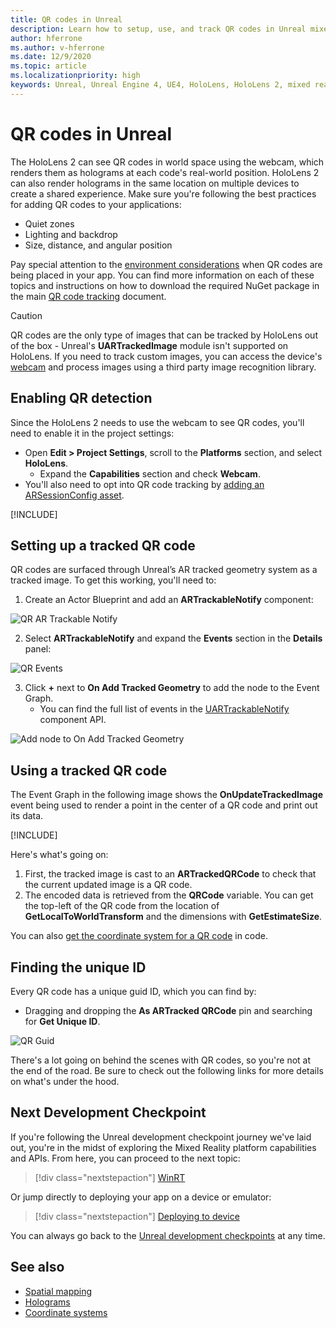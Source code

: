 ```yaml
---
title: QR codes in Unreal
description: Learn how to setup, use, and track QR codes in Unreal mixed reality applications.
author: hferrone
ms.author: v-hferrone
ms.date: 12/9/2020
ms.topic: article
ms.localizationpriority: high
keywords: Unreal, Unreal Engine 4, UE4, HoloLens, HoloLens 2, mixed reality, development, features, documentation, guides, holograms, qr codes, mixed reality headset, windows mixed reality headset, virtual reality headset
---
```


# QR codes in Unreal
<!-- Move to Overview topic -->
The HoloLens 2 can see QR codes in world space using the webcam, which renders them as holograms at each code's real-world position. HoloLens 2 can also render holograms in the same location on multiple devices to create a shared experience. Make sure you're following the best practices for adding QR codes to your applications:

- Quiet zones
- Lighting and backdrop
- Size, distance, and angular position

Pay special attention to the [environment considerations](/hololens/hololens-environment-considerations) when QR codes are being placed in your app. <!-- This sentence might need to be changed.-->You can find more information on each of these topics and instructions on how to download the required NuGet package in the main [QR code tracking](../platform-capabilities-and-apis/qr-code-tracking.md) document.
<!-- end of overview section -->
> [!CAUTION]
> QR codes are the only type of images that can be tracked by HoloLens out of the box - Unreal's **UARTrackedImage** module isn't supported on HoloLens. If you need to track custom images, you can access the device's [webcam](unreal-hololens-camera.md) and process images using a third party image recognition library. 

## Enabling QR detection

Since the HoloLens 2 needs to use the webcam to see QR codes, you'll need to enable it in the project settings:
- Open **Edit > Project Settings**, scroll to the **Platforms** section, and select **HoloLens**.
    + Expand the **Capabilities** section and check **Webcam**.  
- You'll also need to opt into QR code tracking by [adding an ARSessionConfig asset](/windows/mixed-reality/unreal-uxt-ch3#adding-the-session-asset).

[!INCLUDE[](includes/tabs-qr-codes-1.md)]

## Setting up a tracked QR code

QR codes are surfaced through Unreal’s AR tracked geometry system as a tracked image. To get this working, you'll need to:
1. Create an Actor Blueprint and add an **ARTrackableNotify** component:

![QR AR Trackable Notify](images/unreal-spatialmapping-artrackablenotify.PNG)

2. Select **ARTrackableNotify** and expand the **Events** section in the **Details** panel:

![QR Events](images/unreal-spatialmapping-events.PNG)

3. Click **+** next to **On Add Tracked Geometry** to add the node to the Event Graph.
    - You can find the full list of events in the [UARTrackableNotify](https://docs.unrealengine.com/API/Runtime/AugmentedReality/UARTrackableNotifyComponent/index.html) component API.

![Add node to On Add Tracked Geometry](images/unreal-qr-codes-tracked-geometry.png)

## Using a tracked QR code

The Event Graph in the following image shows the **OnUpdateTrackedImage** event being used to render a point in the center of a QR code and print out its data.

[!INCLUDE[](includes/tabs-qr-codes-2.md)]

Here's what's going on:
1. First, the tracked image is cast to an **ARTrackedQRCode** to check that the current updated image is a QR code.  
2. The encoded data is retrieved from the **QRCode** variable. You can get the top-left of the QR code from the location of **GetLocalToWorldTransform** and the dimensions with **GetEstimateSize**.

You can also [get the coordinate system for a QR code](/windows/mixed-reality/qr-code-tracking#getting-the-coordinate-system-for-a-qr-code) in code.

## Finding the unique ID

Every QR code has a unique guid ID, which you can find by:
- Dragging and dropping the **As ARTracked QRCode**  pin and searching for **Get Unique ID**.

![QR Guid](images/unreal-qr-guid.PNG)

There's a lot going on behind the scenes with QR codes, so you're not at the end of the road. Be sure to check out the following links for more details on what's under the hood.

## Next Development Checkpoint

<!-- This might need to be changed.-->If you're following the Unreal development checkpoint journey we've laid out, you're in the midst of exploring the Mixed Reality platform capabilities and APIs. From here, you can proceed to the next topic:

> [!div class="nextstepaction"]
> [WinRT](unreal-winRT.md)

Or jump directly to deploying your app on a device or emulator:

> [!div class="nextstepaction"]
> [Deploying to device](unreal-deploying.md)

You can always go back to the [Unreal development checkpoints](unreal-development-overview.md#3-advanced-features) at any time.

## See also
* [Spatial mapping](../../design/spatial-mapping.md)
* [Holograms](../../discover/hologram.md)
* [Coordinate systems](../../design/coordinate-systems.md)
